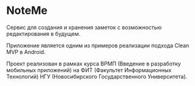 # NoteMe
Сервис для создания и хранения заметок с возможностью редактирования в будущем.

Приложение является одним из примеров реализации подхода Clean MVP в Android.

Проект реализован в рамках курса ВРМП (Введение в разработку мобильных приложений) на ФИТ (Факультет Информационных Технологий) НГУ (Новосибирского Государственного Университета).

